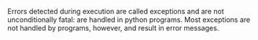 Errors detected during execution are called exceptions and are not unconditionally fatal: are handled in python programs. Most exceptions are not handled by programs, however, and result in error messages.

